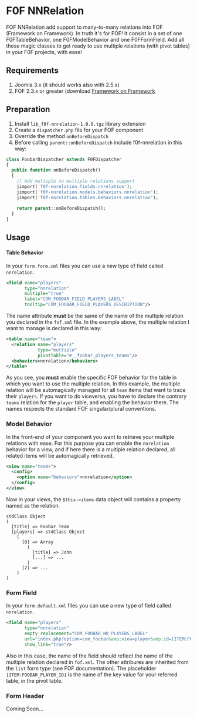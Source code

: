 # F0F NNRelation

FOF NNRelation add support to many-to-many relations into FOF (Framework on Framework). In truth it's for FOF!
It consist in a set of one F0FTableBehavior, one F0FModelBehavior and one F0FFormField. Add all these magic classes to get ready to use multiple relations (with pivot tables) in your F0F projects, with ease!

## Requirements

1. Joomla 3.x (it should works also with 2.5.x)
2. FOF 2.3.x or greater (download [Framework on Framework](https://www.akeebabackup.com/download/fof.html)

## Preparation

1. Install `lib_f0f-nnrelation-1.0.0.tgz` library extension
2. Create a `dispatcher.php` file for your FOF component
3. Override the method `onBeforeDispatch`
4. Before calling `parent::onBeforeDispatch` include f0f-nnrelation in this way:

```php
class FoobarDispatcher extends F0FDispatcher
{
  public function onBeforeDispatch()
  {
    // Add multiple to multiple relations support
    jimport('f0f-nnrelation.fields.nnrelation');
    jimport('f0f-nnrelation.models.behaviors.nnrelation');
    jimport('f0f-nnrelation.tables.behaviors.nnrelation');
    
    return parent::onBeforeDispatch();
  }
}
```

## Usage
#### Table Behavior

In your `form.form.xml` files you can use a new type of field called `nnrelation`.

```xml
<field name="players"
       type="nnrelation"
       multiple="true"
       label="COM_FOOBAR_FIELD_PLAYERS_LABEL"
       tooltip="COM_FOOBAR_FIELD_PLAYERS_DESCRIPTION"/>
```

The name attribute **must** be the same of the name of the multiple relation you declared in the `fof.xml` file.
In the exemple above, the multiple relation I want to manage is declared in this way:

```xml
<table name="team">
  <relation name="players"
            type="multiple"
            pivotTable="#__foobar_players_teams"/>
  <behaviors>nnrelation</behaviors>
</table>
```

As you see, you **must** enable the specific FOF behavior for the table in which you want to use the multiple relation.
In this example, the multiple relation will be automagically managed for all `team` items that want to trace their `players`. If you want to do viceversa, you have to declare the contrary `teams` relation for the `player` table, and enabling the behavior there. The names respects the standard FOF singular/plural conventions.

### Model Behavior

In the front-end of your component you want to retrieve your multiple relations with ease. For this purpose you can enable the `nnrelation` behavior for a view, and if here there is a multiple relation declared, all related items will be automagically retrieved.

```xml
<view name="teams">
  <config>
    <option name="behaviors">nnrelation</option>
  </config>
</view>
```

Now in your views, the `$this->items` data object will contains a property named as the relation.

```
stdClass Object
(
  [title] => Foobar Team
  [players] => stdClass Object
    (
      [0] => Array
        (
          [title] => John
          [...] => ...
        )
      [2] => ...
    )
)
```

### Form Field

In your `form.default.xml` files you can use a new type of field called `nnrelation`.

```xml
<field name="players"
       type="nnrelation"
       empty_replacement="COM_FOOBAR_NO_PLAYERS_LABEL"
       url="index.php?option=com_foobar&amp;view=player&amp;id=[ITEM:FOOBAR_PLAYER_ID]"
       show_link="true"/>
```

Also in this case, the name of the field should reflect the name of the multiple relation declared in `fof.xml`. The other attribures are inherited from the `list` form type (see FOF documentation). The placeholder `[ITEM:FOOBAR_PLAYER_ID]` is the name of the key value for your referred table, in the pivot table.

### Form Header

Coming Soon...
